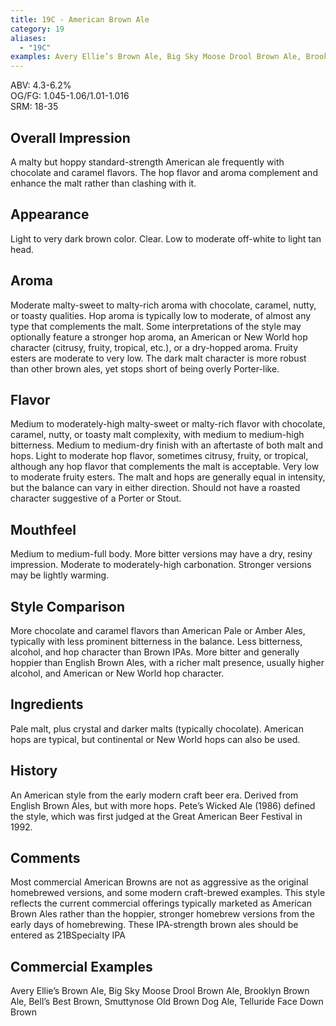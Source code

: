 ```yaml
---
title: 19C - American Brown Ale
category: 19
aliases: 
  - "19C"
examples: Avery Ellie’s Brown Ale, Big Sky Moose Drool Brown Ale, Brooklyn Brown Ale, Bell’s Best Brown, Smuttynose Old Brown Dog Ale, Telluride Face Down Brown
---
```


ABV: 4.3-6.2%  
OG/FG: 1.045-1.06/1.01-1.016  
SRM: 18-35  

## Overall Impression
A malty but hoppy standard-strength American ale frequently with chocolate and caramel flavors. The hop flavor and aroma complement and enhance the malt rather than clashing with it.

## Appearance
Light to very dark brown color. Clear. Low to moderate off-white to light tan head.

## Aroma
Moderate malty-sweet to malty-rich aroma with chocolate, caramel, nutty, or toasty qualities. Hop aroma is typically low to moderate, of almost any type that complements the malt. Some interpretations of the style may optionally feature a stronger hop aroma, an American or New World hop character (citrusy, fruity, tropical, etc.), or a dry-hopped aroma. Fruity esters are moderate to very low. The dark malt character is more robust than other brown ales, yet stops short of being overly Porter-like.

## Flavor
Medium to moderately-high malty-sweet or malty-rich flavor with chocolate, caramel, nutty, or toasty malt complexity, with medium to medium-high bitterness. Medium to medium-dry finish with an aftertaste of both malt and hops. Light to moderate hop flavor, sometimes citrusy, fruity, or tropical, although any hop flavor that complements the malt is acceptable. Very low to moderate fruity esters. The malt and hops are generally equal in intensity, but the balance can vary in either direction. Should not have a roasted character suggestive of a Porter or Stout.

## Mouthfeel
Medium to medium-full body. More bitter versions may have a dry, resiny impression. Moderate to moderately-high carbonation. Stronger versions may be lightly warming.

## Style Comparison
More chocolate and caramel flavors than American Pale or Amber Ales, typically with less prominent bitterness in the balance. Less bitterness, alcohol, and hop character than Brown IPAs. More bitter and generally hoppier than English Brown Ales, with a richer malt presence, usually higher alcohol, and American or New World hop character.

## Ingredients
Pale malt, plus crystal and darker malts (typically chocolate). American hops are typical, but continental or New World hops can also be used.

## History
An American style from the early modern craft beer era. Derived from English Brown Ales, but with more hops. Pete’s Wicked Ale (1986) defined the style, which was first judged at the Great American Beer Festival in 1992.

## Comments
Most commercial American Browns are not as aggressive as the original homebrewed versions, and some modern craft-brewed examples. This style reflects the current commercial offerings typically marketed as American Brown Ales rather than the hoppier, stronger homebrew versions from the early days of homebrewing. These IPA-strength brown ales should be entered as 21BSpecialty IPA

## Commercial Examples
Avery Ellie’s Brown Ale, Big Sky Moose Drool Brown Ale, Brooklyn Brown Ale, Bell’s Best Brown, Smuttynose Old Brown Dog Ale, Telluride Face Down Brown
